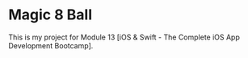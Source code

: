 # Magic 8 Ball
This is my project for Module 13 [iOS & Swift - The Complete iOS App Development Bootcamp].

